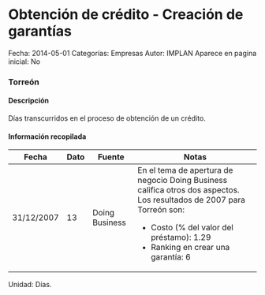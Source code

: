 Obtención de crédito - Creación de garantías
=====

Fecha: 2014-05-01
Categorías: Empresas
Autor: IMPLAN
Aparece en pagina inicial: No

### Torreón

#### Descripción

Días transcurridos en el proceso de obtención de un crédito.

<!-- break -->

#### Información recopilada

<table class="table table-hover table-bordered matriz">
  <thead>
    <tr><th>Fecha</th><th>Dato</th><th>Fuente</th><th>Notas</th></tr>
  </thead>
  <tbody>
    <tr><td class="centrado">31/12/2007</td><td class="derecha">13</td><td>Doing Business</td><td>En el tema de apertura de negocio Doing Business califica otros dos aspectos. Los resultados de 2007 para Torreón son:

- Costo (% del valor del préstamo): 1.29 
- Ranking en crear una garantía: 6</td></tr>
  </tbody>
</table>

Unidad: Días.
